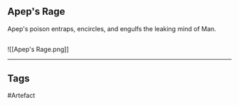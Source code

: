 ## Apep's Rage
Apep's poison entraps, encircles,
and engulfs the leaking mind of Man.
## 
![[Apep's Rage.png]]

---
## Tags
#Artefact